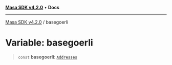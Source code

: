 [**Masa SDK v4.2.0**](../README.md) • **Docs**

***

[Masa SDK v4.2.0](../globals.md) / basegoerli

# Variable: basegoerli

> `const` **basegoerli**: [`Addresses`](../interfaces/Addresses.md)
